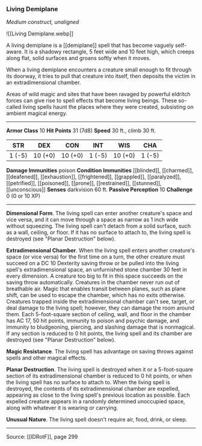 ### Living Demiplane
_Medium construct, unaligned_

![[Living Demiplane.webp]]

A living demiplane is a [[demiplane]] spell that has become vaguely self-aware. It is a shadowy rectangle, 5 feet wide and 10 feet high, which creeps along flat, solid surfaces and groans softly when it moves.

When a living demiplane encounters a creature small enough to fit through its doorway, it tries to pull that creature into itself, then deposits the victim in an extradimensional chamber.

Areas of wild magic and sites that have been ravaged by powerful eldritch forces can give rise to spell effects that become living beings. These so-called living spells haunt the places where they were created, subsisting on ambient magical energy.




---

**Armor Class** 10
**Hit Points** 31 (7d8)
**Speed** 30 ft., climb 30 ft.

| STR     | DEX     | CON     | INT     | WIS     | CHA     |
|---------|---------|---------|---------|---------|---------|
| 1 (-5) | 10 (+0) | 10 (+0) | 1 (-5) | 10 (+0) | 1 (-5) |

**Damage Immunities** poison
**Condition Immunities** [[blinded]], [[charmed]], [[deafened]], [[exhaustion]], [[frightened]], [[grappled]], [[paralyzed]], [[petrified]], [[poisoned]], [[prone]], [[restrained]], [[stunned]], [[unconscious]]
**Senses** darkvision 60 ft.
**Passive Perception** 10
**Challenge** 0 (0 or 10 XP)

---

**Dimensional Form**. The living spell can enter another creature's space and vice versa, and it can move through a space as narrow as 1 inch wide without squeezing. The living spell can't detach from a solid surface, such as a wall, ceiling, or floor. If it has no surface to attach to, the living spell is destroyed (see "Planar Destruction" below).

**Extradimensional Chamber**. When the living spell enters another creature's space (or vice versa) for the first time on a turn, the other creature must succeed on a DC 10 Dexterity saving throw or be pulled into the living spell's extradimensional space, an unfurnished stone chamber 30 feet in every dimension. A creature too big to fit in this space succeeds on the saving throw automatically. Creatures in the chamber never run out of breathable air. Magic that enables transit between planes, such as plane shift, can be used to escape the chamber, which has no exits otherwise. Creatures trapped inside the extradimensional chamber can't see, target, or deal damage to the living spell; however, they can damage the room around them. Each 5-foot-square section of ceiling, wall, and floor in the chamber has AC 17, 50 hit points, immunity to poison and psychic damage, and immunity to bludgeoning, piercing, and slashing damage that is nonmagical. If any section is reduced to 0 hit points, the living spell and its chamber are destroyed (see "Planar Destruction" below).

**Magic Resistance**. The living spell has advantage on saving throws against spells and other magical effects.

**Planar Destruction**. The living spell is destroyed when it or a 5-foot-square section of its extradimensional chamber is reduced to 0 hit points, or when the living spell has no surface to attach to. When the living spell is destroyed, the contents of its extradimensional chamber are expelled, appearing as close to the living spell's previous location as possible. Each expelled creature appears in a randomly determined unoccupied space, along with whatever it is wearing or carrying.

**Unusual Nature**. The living spell doesn't require air, food, drink, or sleep.


---

Source: [[IDRotF]], page 299